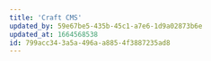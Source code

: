 ```yaml
---
title: 'Craft CMS'
updated_by: 59e67be5-435b-45c1-a7e6-1d9a02873b6e
updated_at: 1664568538
id: 799acc34-3a5a-496a-a885-4f3887235ad8
---
```

